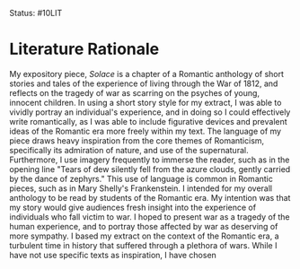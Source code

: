 Status: #10LIT

# Literature Rationale

My expository piece, *Solace* is a chapter of a Romantic anthology of short stories and tales of the experience of living through the War of 1812, and reflects on the tragedy of war as scarring on the psyches of young, innocent children. In using a short story style for my extract, I was able to vividly portray an individual's experience, and in doing so I could effectively write romantically, as I was able to include figurative devices and prevalent ideas of the Romantic era more freely within my text. The language of my piece draws heavy inspiration from the core themes of Romanticism, specifically its admiration of nature, and use of the supernatural. Furthermore, I use imagery frequently to immerse the reader, such as in the opening line "Tears of dew silently fell from the azure clouds, gently carried by the dance of zephyrs." This use of language is common in Romantic pieces, such as in Mary Shelly's Frankenstein. I intended for my overall anthology to be read by students of the Romantic era. My intention was that my story would give audiences fresh insight into the experience of individuals who fall victim to war. I hoped to present war as a tragedy of the human experience, and to portray those affected by war as deserving of more sympathy. I based my extract on the context of the Romantic era, a turbulent time in history that suffered through a plethora of wars. While I have not use specific texts as inspiration, I have chosen




